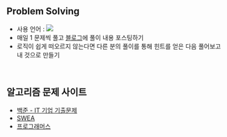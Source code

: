 ## Problem Solving

- 사용 언어 : <img src="https://img.shields.io/badge/Python-3776AB?style=flat-square&logo=Python&logoColor=white"/>
- 매일 1 문제씩 풀고 [블로그](https://jhooon.tistory.com/category/PS)에 풀이 내용 포스팅하기
- 로직이 쉽게 떠오르지 않는다면 다른 분의 풀이를 통해 힌트를 얻은 다음 풀어보고 내 것으로 만들기

<br />

## 알고리즘 문제 사이트

- [백준 - IT 기업 기출문제](https://www.acmicpc.net/workbook/view/8708)
- [SWEA](https://swexpertacademy.com/main/code/problem/problemList.do)
- [프로그래머스](https://school.programmers.co.kr/learn/challenges?order=recent&page=1)
